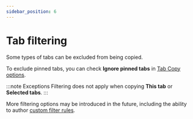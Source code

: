 ```yaml
---
sidebar_position: 6
---
```


# Tab filtering

Some types of tabs can be excluded from being copied.

To exclude pinned tabs, you can check **Ignore pinned tabs** in [Tab Copy options](./options#ignore-pinned-tabs).

:::note Exceptions
Filtering does not apply when copying **This tab** or **Selected tabs**.
:::

More filtering options may be introduced in the future, including the ability to author [custom filter rules](../roadmap#filter-rules).

